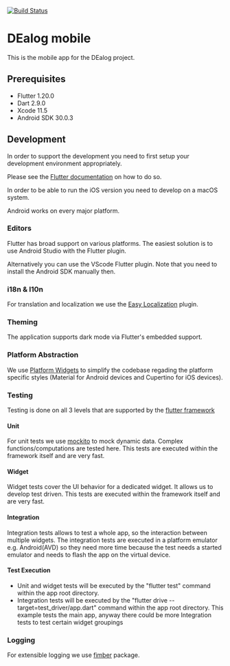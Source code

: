 [![Build Status](https://app.bitrise.io/app/e1572c13734b4305/status.svg?token=L2hi96aZiyJMveEO2iu_dA&branch=master)](https://app.bitrise.io/app/e1572c13734b4305)

# DEalog mobile

This is the mobile app for the DEalog project.

## Prerequisites

- Flutter 1.20.0
- Dart 2.9.0
- Xcode 11.5
- Android SDK 30.0.3

## Development

In order to support the development you need to first setup your development
environment appropriately.

Please see the [Flutter documentation](https://flutter.dev) on how to do so.

In order to be able to run the iOS version you need to develop on a macOS system.

Android works on every major platform.

### Editors

Flutter has broad support on various platforms. The easiest solution is to use
Android Studio with the Flutter plugin.

Alternatively you can use the VScode Flutter plugin. Note that you need to
install the Android SDK manually then.

### i18n & l10n

For translation and localization we use the [Easy Localization](https://pub.dev/packages/easy_localization) plugin.

### Theming

The application supports dark mode via Flutter's embedded support.

### Platform Abstraction

We use [Platform Widgets](https://pub.dev/packages/flutter_platform_widgets) to simplify the codebase regading the platform specific styles (Material for Android devices and Cupertino for iOS devices).

### Testing
Testing is done on all 3 levels that are supported by the [flutter framework](https://flutter.dev/docs/testing)

#### Unit
For unit tests we use [mockito](https://pub.dev/packages/mockito) to mock dynamic data. Complex functions/computations are tested here. This tests are executed within the framework itself and are very fast.

#### Widget
Widget tests cover the UI behavior for a dedicated widget. It allows us to develop test driven. This tests are executed within the framework itself and are very fast.
#### Integration
Integration tests allows to test a whole app, so the interaction between multiple widgets. The integration tests are executed in a platform emulator e.g. Android(AVD) so they need more time because the test needs a started emulator and needs to flash the app on the virtual device.

#### Test Execution
- Unit and widget tests will be executed by the "flutter test" command within the app root directory.
- Integration tests will be executed by the "flutter drive --target=test_driver/app.dart" command within the app root directory. This example tests the main app, anyway there could be more Integration tests to test certain widget groupings 

### Logging
For extensible logging we use [fimber](https://pub.dev/packages/fimber) package.